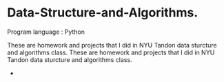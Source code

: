 # Data-Structure-and-Algorithms.

Program language : Python

These are homework and projects that I did in NYU Tandon data sturcture and algorithms class. These are homework and projects that I did in NYU Tandon data sturcture and algorithms class.

-
